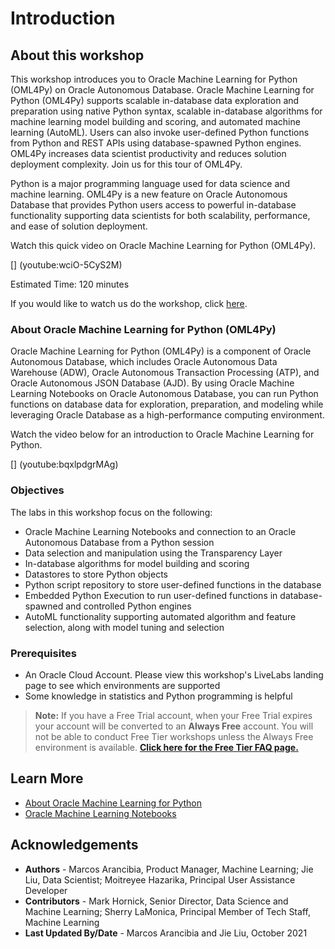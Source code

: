 # Introduction

## About this workshop
This workshop introduces you to Oracle Machine Learning for Python (OML4Py) on Oracle Autonomous Database. 
Oracle Machine Learning for Python (OML4Py) supports scalable in-database data exploration and preparation using native Python syntax, scalable in-database algorithms for machine learning model building and scoring, and automated machine learning (AutoML). Users can also invoke user-defined Python functions from Python and REST APIs using database-spawned Python engines. OML4Py increases data scientist productivity and reduces solution deployment complexity.  Join us for this tour of OML4Py.

Python is a major programming language used for data science and machine learning. OML4Py is a new feature on Oracle Autonomous Database that provides Python users access to powerful in-database functionality supporting data scientists for both scalability, performance, and ease of solution deployment. 

Watch this quick video on Oracle Machine Learning for Python (OML4Py).

[] (youtube:wciO-5CyS2M)

Estimated Time: 120 minutes

If you would like to watch us do the workshop, click [here](https://youtu.be/fLJazKAT28c).

### About Oracle Machine Learning for Python (OML4Py)
Oracle Machine Learning for Python (OML4Py) is a component of Oracle Autonomous Database, which includes Oracle Autonomous Data Warehouse (ADW), Oracle Autonomous Transaction Processing (ATP), and Oracle Autonomous JSON Database (AJD). By using Oracle Machine Learning Notebooks on Oracle Autonomous Database, you can run Python functions on database data for exploration, preparation, and modeling while leveraging Oracle Database as a high-performance computing environment. 

Watch the video below for an introduction to Oracle Machine Learning for Python.

[] (youtube:bqxlpdgrMAg)

### Objectives

 The labs in this workshop focus on the following:

 * Oracle Machine Learning Notebooks and connection to an Oracle Autonomous Database from a Python session
 * Data selection and manipulation using the Transparency Layer
 * In-database algorithms for model building and scoring
 * Datastores to store Python objects
 * Python script repository to store user-defined functions in the database
 * Embedded Python Execution to run user-defined functions in database-spawned and controlled Python engines
 * AutoML functionality supporting automated algorithm and feature selection, along with model tuning and selection


### Prerequisites

- An Oracle Cloud Account. Please view this workshop's LiveLabs landing page to see which environments are supported
- Some knowledge in statistics and Python programming is helpful

> **Note:** If you have a Free Trial account, when your Free Trial expires your account will be converted to an **Always Free** account. You will not be able to conduct Free Tier workshops unless the Always Free environment is available. **[Click here for the Free Tier FAQ page.](https://www.oracle.com/cloud/free/faq.html)**

## Learn More

* [About Oracle Machine Learning for Python](https://docs.oracle.com/en/database/oracle/machine-learning/oml4py/1/mlpug/about-oml4py-overview.html#GUID-D13E274D-653E-4285-B52F-AF38CCFD9A5B)
* [Oracle Machine Learning Notebooks](https://docs.oracle.com/en/database/oracle/machine-learning/oml-notebooks/)

## Acknowledgements
* **Authors** - Marcos Arancibia, Product Manager, Machine Learning; Jie Liu, Data Scientist; Moitreyee Hazarika, Principal User Assistance Developer
* **Contributors** -  Mark Hornick, Senior Director, Data Science and Machine Learning; Sherry LaMonica, Principal Member of Tech Staff, Machine Learning
* **Last Updated By/Date** - Marcos Arancibia and Jie Liu, October 2021
